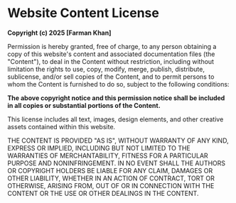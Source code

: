 # Website Content License

**Copyright (c) 2025 [Farman Khan]**

Permission is hereby granted, free of charge, to any person obtaining a copy of this website's content and associated documentation files (the "Content"), 
to deal in the Content without restriction, including without limitation the rights
to use, copy, modify, merge, publish, distribute, sublicense, and/or sell copies of the Content, 
and to permit persons to whom the Content is furnished to do so, subject to the following conditions:

**The above copyright notice and this permission notice shall be included in all copies or substantial portions of the Content.**

This license includes all text, images, design elements, and other creative assets contained within this website.

THE CONTENT IS PROVIDED "AS IS", 
WITHOUT WARRANTY OF ANY KIND, EXPRESS OR IMPLIED, 
INCLUDING BUT NOT LIMITED TO THE WARRANTIES OF MERCHANTABILITY,
FITNESS FOR A PARTICULAR PURPOSE AND NONINFRINGEMENT. 
IN NO EVENT SHALL THE AUTHORS OR COPYRIGHT HOLDERS BE LIABLE FOR ANY CLAIM,
DAMAGES OR OTHER LIABILITY, WHETHER IN AN ACTION OF CONTRACT, TORT OR OTHERWISE,
ARISING FROM, OUT OF OR IN CONNECTION WITH THE CONTENT OR THE USE OR OTHER DEALINGS IN THE CONTENT.
